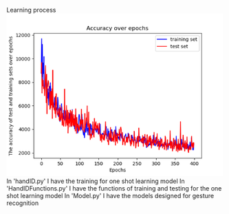 Learning process
![Grid](LearningProcess.png)
In 'handID.py' I have the training for one shot learning model
In 'HandIDFunctions.py' I have the functions of training and testing for the one shot learning model
In 'Model.py' I have the models designed for gesture recognition
